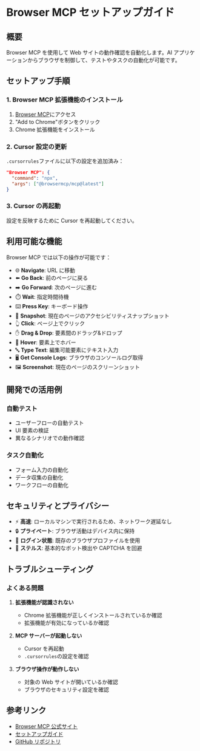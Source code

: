 # Browser MCP セットアップガイド

## 概要

Browser MCP を使用して Web サイトの動作確認を自動化します。AI アプリケーションからブラウザを制御して、テストやタスクの自動化が可能です。

## セットアップ手順

### 1. Browser MCP 拡張機能のインストール

1. [Browser MCP](https://browsermcp.io/)にアクセス
2. "Add to Chrome"ボタンをクリック
3. Chrome 拡張機能をインストール

### 2. Cursor 設定の更新

`.cursorrules`ファイルに以下の設定を追加済み：

```json
"Browser MCP": {
  "command": "npx",
  "args": ["@browsermcp/mcp@latest"]
}
```

### 3. Cursor の再起動

設定を反映するために Cursor を再起動してください。

## 利用可能な機能

Browser MCP では以下の操作が可能です：

- 🌐 **Navigate**: URL に移動
- ⬅️ **Go Back**: 前のページに戻る
- ➡️ **Go Forward**: 次のページに進む
- ⏱️ **Wait**: 指定時間待機
- ⌨️ **Press Key**: キーボード操作
- 📸 **Snapshot**: 現在のページのアクセシビリティスナップショット
- 👆 **Click**: ページ上でクリック
- ✋ **Drag & Drop**: 要素間のドラッグ&ドロップ
- 👋 **Hover**: 要素上でホバー
- 🔤 **Type Text**: 編集可能要素にテキスト入力
- 🖥️ **Get Console Logs**: ブラウザのコンソールログ取得
- 🖼️ **Screenshot**: 現在のページのスクリーンショット

## 開発での活用例

### 自動テスト

- ユーザーフローの自動テスト
- UI 要素の検証
- 異なるシナリオでの動作確認

### タスク自動化

- フォーム入力の自動化
- データ収集の自動化
- ワークフローの自動化

## セキュリティとプライバシー

- ⚡ **高速**: ローカルマシンで実行されるため、ネットワーク遅延なし
- 🔒 **プライベート**: ブラウザ活動はデバイス内に保持
- 👤 **ログイン状態**: 既存のブラウザプロファイルを使用
- 🥷 **ステルス**: 基本的なボット検出や CAPTCHA を回避

## トラブルシューティング

### よくある問題

1. **拡張機能が認識されない**
   - Chrome 拡張機能が正しくインストールされているか確認
   - 拡張機能が有効になっているか確認

2. **MCP サーバーが起動しない**
   - Cursor を再起動
   - `.cursorrules`の設定を確認

3. **ブラウザ操作が動作しない**
   - 対象の Web サイトが開いているか確認
   - ブラウザのセキュリティ設定を確認

## 参考リンク

- [Browser MCP 公式サイト](https://browsermcp.io/)
- [セットアップガイド](https://docs.browsermcp.io/setup-server)
- [GitHub リポジトリ](https://github.com/browsermcp/mcp)
